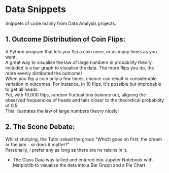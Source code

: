 # Data Snippets  
Snippets of code mainly from Data Analysis projects.  
## 1. Outcome Distribution of Coin Flips:  
   A Python program that lets you flip a coin once, or as many times as you want.  
   A great way to visualise the law of large numbers in probability theory.
   Included is a bar graph to visualise the data. The more flips you do, the more evenly distibuted the outcome!  
   When you flip a coin only a few times, chance can result in considerable variation in outcomes. For instance, in 10 flips, it's possible but improbable to get all heads.   
   Yet, with 10,000 flips, random fluctuations balance out, aligning the observed frequencies of heads and tails closer to the theoretical probability of 0.5.   
   This illustrates the law of large numbers theory nicely!  
## 2. The Scone Debate:  
   Whilst studying, the Tutor asked the group "Which goes on first, the cream or the jam - or does it matter?"  
   Personally, I prefer any as long as there are no raisins in it.  
   - The Class Data was tallied and entered into Jupyter Notebook with Matplotlib to visualise the data into a Bar Graph and a Pie Chart.  

